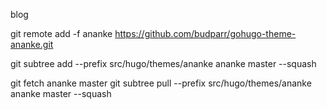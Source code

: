 blog


git remote add -f ananke https://github.com/budparr/gohugo-theme-ananke.git

git subtree add --prefix src/hugo/themes/ananke ananke master --squash

git fetch ananke master
git subtree pull --prefix src/hugo/themes/ananke ananke master --squash
